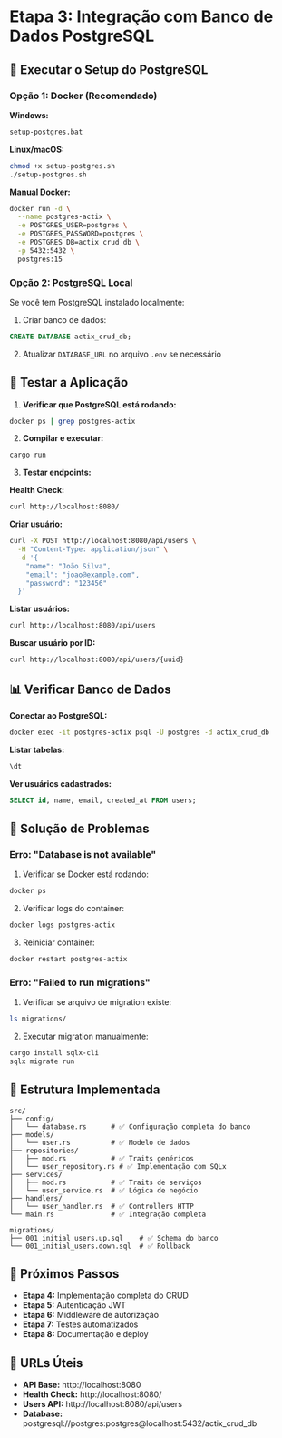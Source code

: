 # Etapa 3: Integração com Banco de Dados PostgreSQL

## 🚀 Executar o Setup do PostgreSQL

### Opção 1: Docker (Recomendado)

**Windows:**
```bash
setup-postgres.bat
```

**Linux/macOS:**
```bash
chmod +x setup-postgres.sh
./setup-postgres.sh
```

**Manual Docker:**
```bash
docker run -d \
  --name postgres-actix \
  -e POSTGRES_USER=postgres \
  -e POSTGRES_PASSWORD=postgres \
  -e POSTGRES_DB=actix_crud_db \
  -p 5432:5432 \
  postgres:15
```

### Opção 2: PostgreSQL Local

Se você tem PostgreSQL instalado localmente:

1. Criar banco de dados:
```sql
CREATE DATABASE actix_crud_db;
```

2. Atualizar `DATABASE_URL` no arquivo `.env` se necessário

## 🧪 Testar a Aplicação

1. **Verificar que PostgreSQL está rodando:**
```bash
docker ps | grep postgres-actix
```

2. **Compilar e executar:**
```bash
cargo run
```

3. **Testar endpoints:**

**Health Check:**
```bash
curl http://localhost:8080/
```

**Criar usuário:**
```bash
curl -X POST http://localhost:8080/api/users \
  -H "Content-Type: application/json" \
  -d '{
    "name": "João Silva",
    "email": "joao@example.com",
    "password": "123456"
  }'
```

**Listar usuários:**
```bash
curl http://localhost:8080/api/users
```

**Buscar usuário por ID:**
```bash
curl http://localhost:8080/api/users/{uuid}
```

## 📊 Verificar Banco de Dados

**Conectar ao PostgreSQL:**
```bash
docker exec -it postgres-actix psql -U postgres -d actix_crud_db
```

**Listar tabelas:**
```sql
\dt
```

**Ver usuários cadastrados:**
```sql
SELECT id, name, email, created_at FROM users;
```

## 🔧 Solução de Problemas

### Erro: "Database is not available"

1. Verificar se Docker está rodando:
```bash
docker ps
```

2. Verificar logs do container:
```bash
docker logs postgres-actix
```

3. Reiniciar container:
```bash
docker restart postgres-actix
```

### Erro: "Failed to run migrations"

1. Verificar se arquivo de migration existe:
```bash
ls migrations/
```

2. Executar migration manualmente:
```bash
cargo install sqlx-cli
sqlx migrate run
```

## 📁 Estrutura Implementada

```
src/
├── config/
│   └── database.rs      # ✅ Configuração completa do banco
├── models/
│   └── user.rs          # ✅ Modelo de dados
├── repositories/
│   ├── mod.rs           # ✅ Traits genéricos
│   └── user_repository.rs # ✅ Implementação com SQLx
├── services/
│   ├── mod.rs           # ✅ Traits de serviços
│   └── user_service.rs  # ✅ Lógica de negócio
├── handlers/
│   └── user_handler.rs  # ✅ Controllers HTTP
└── main.rs              # ✅ Integração completa

migrations/
├── 001_initial_users.up.sql    # ✅ Schema do banco
└── 001_initial_users.down.sql  # ✅ Rollback
```

## 🎯 Próximos Passos

- **Etapa 4:** Implementação completa do CRUD
- **Etapa 5:** Autenticação JWT
- **Etapa 6:** Middleware de autorização
- **Etapa 7:** Testes automatizados
- **Etapa 8:** Documentação e deploy

## 🔗 URLs Úteis

- **API Base:** http://localhost:8080
- **Health Check:** http://localhost:8080/
- **Users API:** http://localhost:8080/api/users
- **Database:** postgresql://postgres:postgres@localhost:5432/actix_crud_db
